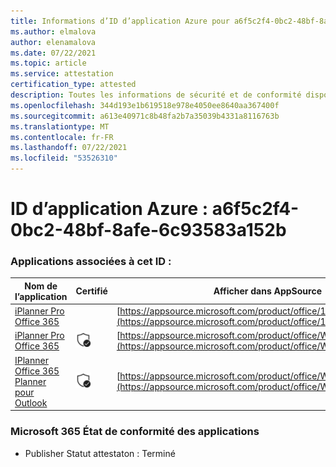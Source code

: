 ```yaml
---
title: Informations d’ID d’application Azure pour a6f5c2f4-0bc2-48bf-8afe-6c93583a152b
ms.author: elmalova
author: elenamalova
ms.date: 07/22/2021
ms.topic: article
ms.service: attestation
certification_type: attested
description: Toutes les informations de sécurité et de conformité disponibles pour a6f5c2f4-0bc2-48bf-8afe-6c93583a152b.
ms.openlocfilehash: 344d193e1b619518e978e4050ee8640aa367400f
ms.sourcegitcommit: a613e40971c8b48fa2b7a35039b4331a8116763b
ms.translationtype: MT
ms.contentlocale: fr-FR
ms.lasthandoff: 07/22/2021
ms.locfileid: "53526310"
---
```

# <a name="azure-app-id-a6f5c2f4-0bc2-48bf-8afe-6c93583a152b"></a>ID d’application Azure : a6f5c2f4-0bc2-48bf-8afe-6c93583a152b


### <a name="apps-associated-with-this-id"></a>Applications associées à cet ID :
| **Nom de l’application** | **Certifié** | **Afficher dans AppSource** |
|--------------|---------------|-----------------------|
| [iPlanner Pro Office 365](https://docs.microsoft.com/microsoft-365-app-certification/forward/17859280.iplannerpro) |  | [https://appsource.microsoft.com/product/office/17859280.iplannerpro](https://appsource.microsoft.com/product/office/17859280.iplannerpro) |
| [iPlanner Pro Office 365](https://docs.microsoft.com/microsoft-365-app-certification/forward/WA104380464) | <img alt="Certified application badge" src="../media/certified-badge.png" height="25" width="25" /> | [https://appsource.microsoft.com/product/office/WA104380464](https://appsource.microsoft.com/product/office/WA104380464) |
| [IPlanner Office 365 Planner pour Outlook](https://docs.microsoft.com/microsoft-365-app-certification/forward/WA104380147) | <img alt="Certified application badge" src="../media/certified-badge.png" height="25" width="25" /> | [https://appsource.microsoft.com/product/office/WA104380147](https://appsource.microsoft.com/product/office/WA104380147) |

### <a name="microsoft-365-app-compliance-status"></a>Microsoft 365 État de conformité des applications
- Publisher Statut attestaton : Terminé

